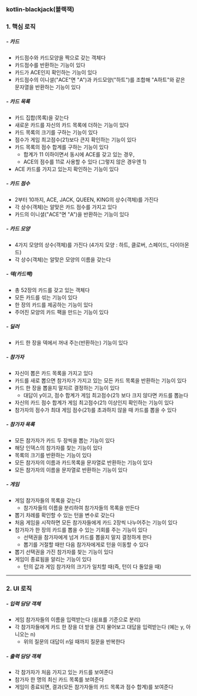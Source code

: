 ### kotlin-blackjack(블랙잭)

### 1. 핵심 로직

##### - 카드
- 카드점수와 카드모양을 짝으로 갖는 객체다
- 카드점수를 반환하는 기능이 있다
- 카드가 ACE인지 확인하는 기능이 있다
- 카드점수의 이니셜("ACE"면 "A")과 카드모양("하트")를 조합해 "A하트"와 같은 문자열을 반환하는 기능이 있다

##### - 카드 목록
- 카드 집합(목록)을 갖는다
- 새로운 카드를 자신의 카드 목록에 더하는 기능이 있다
- 카드 목록의 크기를 구하는 기능이 있다
- 점수가 게임 최고점수(21)보다 큰지 확인하는 기능이 있다
- 카드 목록의 점수 합계를 구하는 기능이 있다
    - 합계가 11 이하이면서 동시에 ACE를 갖고 있는 경우,
    - ACE의 점수를 11로 사용할 수 있다 (그렇지 않은 경우엔 1)
- ACE 카드를 가지고 있는지 확인하는 기능이 있다

##### - 카드 점수
- 2부터 10까지, ACE, JACK, QUEEN, KING의 상수(객체)를 가진다
- 각 상수(객체)는 알맞은 카드 점수를 가지고 있다
- 카드의 이니셜("ACE"면 "A")을 반환하는 기능이 있다

##### - 카드 모양
- 4가지 모양의 상수(객체)를 가진다 (4가지 모양 : 하트, 클로버, 스페이드, 다이아몬드)
- 각 상수(객체)는 알맞은 모양의 이름을 갖는다

##### - 덱(카드팩)
- 총 52장의 카드를 갖고 있는 객체다
- 모든 카드를 섞는 기능이 있다
- 한 장의 카드를 제공하는 기능이 있다
- 주어진 모양의 카드 팩을 만드는 기능이 있다

##### - 딜러
- 카드 한 장을 덱에서 꺼내 주는(반환하는) 기능이 있다

##### - 참가자
- 자신이 뽑은 카드 목록을 가지고 있다
- 카드를 새로 뽑으면 참가자가 가지고 있는 모든 카드 목록을 반환하는 기능이 있다
- 카드 한 장을 뽑을지 말지르 결정하는 기능이 있다
    - 대답이 y이고, 점수 합계가 게임 최고점수(21) 보다 크지 않다면 카드를 뽑늗다
- 자신의 카드 점수 합계가 게임 최고점수(21) 이상인지 확인하는 기능이 있다    
- 참가자의 점수가 최대 게임 점수(21)를 초과하지 않을 때 카드를 뽑을 수 있다

##### - 참가자 목록
- 모든 참가자가 카드 두 장씩을 뽑는 기능이 있다
- 해당 인덱스의 참가자를 찾는 기능이 있다
- 목록의 크기를 반환하는 기능이 있다
- 모든 참가자의 이름과 카드목록을 문자열로 반환하는 기능이 있다
- 모든 참가자의 이름을 문자열로 반환하는 기능이 있다 

##### - 게임
- 게임 참가자들의 목록을 갖는다
    - 참가자들의 이름을 분리하여 참가자들의 목록을 만든다
- 뽑기 차례를 확인할 수 있는 턴을 변수로 갖는다
- 처음 게임을 시작하면 모든 참가자들에게 카드 2장씩 나누어주는 기능이 있다
- 참가자가 한 장의 카드를 뽑을 수 있는 기회를 주는 기능이 있다
    - 선택권을 참가자에게 넘겨 카드를 뽑을지 말지 결정하게 한다
    - 뽑기를 거절할 때만 다음 참가자에게로 턴을 이동할 수 있다
- 뽑기 선택권을 가진 참가자를 찾는 기능이 있다
- 게임이 종료됨을 알리는 기능이 있다
    - 턴의 값과 게임 참가자의 크기가 일치할 때(즉, 턴이 다 돌았을 때) 

---
### 2. UI 로직

##### - 입력 담당 객체
- 게임 참가자들의 이름을 입력받는다 (쉼표를 기준으로 분리)
- 각 참가자들에게 카드 한 장을 더 받을 건지 물어보고 대답을 입력받는다 (예는 y, 아니오는 n)
    - 위의 질문의 대답이 n일 때까지 질문을 반복한다

##### - 출력 담당 객체
- 각 참가자가 처음 가지고 있는 카드를 보여준다
- 참가자 한 명의 최신 카드 목록를 보여준다
- 게임이 종료되면, 결과(모든 참가자들의 카드 목록과 점수 합계)를 보여준다 

